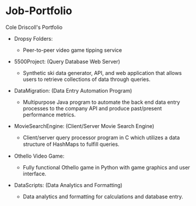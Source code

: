 # Job-Portfolio
Cole Driscoll's Portfolio

- Dropsy Folders:
  - Peer-to-peer video game tipping service

- 5500Project: (Query Database Web Server)
  - Synthetic ski data generator, API, and web application that allows users to retrieve collections of data through queries.
  
- DataMigration: (Data Entry Automation Program)
  - Multipurpose Java program to automate the back end data entry processes to the company API and produce past/present performance metrics.
  
- MovieSearchEngine: (Client/Server Movie Search Engine)
  - Client/server query processor program in C which utilizes a data structure of HashMaps to fulﬁll queries.
  
- Othello Video Game:
  - Fully functional Othello game in Python with game graphics and user interface.
  
- DataScripts: (Data Analytics and Formatting)
  - Data analytics and formatting for calculations and database entry.



